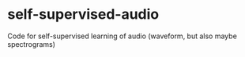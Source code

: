 # self-supervised-audio
Code for self-supervised learning of audio (waveform, but also maybe spectrograms)
